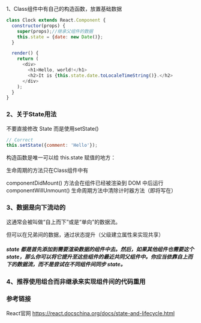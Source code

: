 <!--
 Copyright 2021 zhaoarden
-->
1、Class组件中有自己的构造函数，放置基础数据
```js
class Clock extends React.Component {
  constructor(props) {
    super(props);//继承父组件的数据
    this.state = {date: new Date()};
  }

  render() {
    return (
      <div>
        <h1>Hello, world!</h1>
        <h2>It is {this.state.date.toLocaleTimeString()}.</h2>
      </div>
    );
  }
}
```

### 2、关于State用法
不要直接修改 State
而是使用setState()
```js
// Correct
this.setState({comment: 'Hello'});
```
构造函数是唯一可以给 this.state 赋值的地方：

生命周期的方法只在Class组件中有

componentDidMount() 方法会在组件已经被渲染到 DOM 中后运行
componentWillUnmount()  生命周期方法中清除计时器方法（即将写在）
 
### 3、数据是向下流动的
这通常会被叫做“自上而下”或是“单向”的数据流。

但可以在兄弟间的数据，通过状态提升（父级建立属性来实现共享）

##### state 都是首先添加到需要渲染数据的组件中去。然后，如果其他组件也需要这个 state，那么你可以将它提升至这些组件的最近共同父组件中。你应当依靠自上而下的数据流，而不是尝试在不同组件间同步 state。


### 4、推荐使用组合而非继承来实现组件间的代码重用



### 参考链接
React官网
https://react.docschina.org/docs/state-and-lifecycle.html